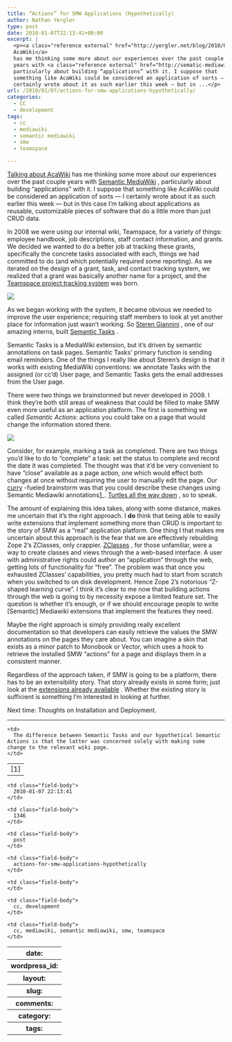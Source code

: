 ```yaml
---
title: “Actions” for SMW Applications (Hypothetically)
author: Nathan Yergler
type: post
date: 2010-01-07T22:13:41+00:00
excerpt: |
  <p><a class="reference external" href="http://yergler.net/blog/2010/01/04/acawiki-on-building-emerging-applications/">Talking about
  AcaWiki</a>
  has me thinking some more about our experiences over the past couple
  years with <a class="reference external" href="http://sematic-mediawiki.org/">Semantic MediaWiki</a>,
  particularly about building “applications” with it. I suppose that
  something like AcaWiki could be considered an application of sorts — I
  certainly wrote about it as such earlier this week — but in ...</p>
url: /2010/01/07/actions-for-smw-applications-hypothetically/
categories:
  - CC
  - development
tags:
  - cc
  - mediawiki
  - semantic mediawiki
  - smw
  - teamspace

---
```

[Talking about AcaWiki][1]  has me thinking some more about our experiences over the past couple years with [Semantic MediaWiki][2] , particularly about building “applications” with it. I suppose that something like AcaWiki could be considered an application of sorts — I certainly wrote about it as such earlier this week — but in this case I’m talking about applications as reusable, customizable pieces of software that do a little more than just <span class="caps">CRUD</span> data.

In 2008 we were using our internal wiki, Teamspace, for a variety of things: employee handbook, job descriptions, staff contact information, and grants. We decided we wanted to do a better job at tracking these grants, specifically the concrete tasks associated with each, things we had committed to do (and which potentially required some reporting). As we iterated on the design of a grant, task, and contact tracking system, we realized that a grant was basically another name for a project, and the [Teamspace project tracking system][3]  was born.

![][4]

As we began working with the system, it became obvious we needed to improve the user experience; requiring staff members to look at yet another place for information just wasn’t working. So [Steren Giannini][5] , one of our amazing interns, built [Semantic Tasks][6] .

Semantic Tasks is a MediaWiki extension, but it’s driven by semantic annotations on task pages. Semantic Tasks’ primary function is sending email reminders. One of the things I really like about Steren’s design is that it works with existing MediaWiki conventions: we annotate Tasks with the assigned (or cc’d) User page, and Semantic Tasks gets the email addresses from the User page.

There were two things we brainstormed but never developed in 2008. I think they’re both still areas of weakness that could be filled to make <span class="caps">SMW</span> even more useful as an application platform. The first is something we called _Semantic Actions_: actions you could take on a page that would change the information stored there.

![][7]

Consider, for example, marking a task as completed. There are two things you’d like to do to “complete” a task: set the status to complete and record the date it was completed. The thought was that it’d be very convenient to have “close” available as a page action, one which would effect both changes at once without requiring the user to manually edit the page. Our [curry][8] -fueled brainstorm was that you could describe these changes using Semantic Mediawiki annotations[1]_. [Turtles all the way down][9] , so to speak.

The amount of explaining this idea takes, along with some distance, makes me uncertain that it’s the right approach. I **do** think that being able to easily write extensions that implement something more than <span class="caps">CRUD</span> is important to the story of <span class="caps">SMW</span> as a “real” application platform. One thing I that makes me uncertain about this approach is the fear that we are effectively rebuilding Zope 2’s ZClasses, only crappier. [ZClasses][10] , for those unfamiliar, were a way to create classes and views through the a web-based interface. A user with administrative rights could author an “application” through the web, getting lots of functionality for “free”. The problem was that once you exhausted ZClasses’ capabilities, you pretty much had to start from scratch when you switched to on disk development. Hence Zope 2’s notorious “Z-shaped learning curve”. I think it’s clear to me now that building actions through the web is going to by necessity expose a limited feature set. The question is whether it’s enough, or if we should encourage people to write [Semantic] Mediawiki extensions that implement the features they need.

Maybe the right approach is simply providing really excellent documentation so that developers can easily retrieve the values the <span class="caps">SMW</span> annotations on the pages they care about. You can imagine a skin that exists as a minor patch to Monobook or Vector, which uses a hook to retrieve the installed <span class="caps">SMW</span> “actions” for a page and displays them in a consistent manner.

Regardless of the approach taken, if <span class="caps">SMW</span> is going to be a platform, there has to be an extensibility story. That story already exists in some form; just look at the [extensions already available][11] . Whether the existing story is sufficient is something I’m interested in looking at further.

Next time: Thoughts on Installation and Deployment.

<hr class="docutils" />

<table class="docutils footnote" frame="void" id="id1" rules="none">
  <colgroup><col class="label" /><col /></colgroup> <tr>
    <td class="label">
      [1]
    </td>

    <td>
      The difference between Semantic Tasks and our hypothetical Semantic Actions is that the latter was concerned solely with making some change to the relevant wiki page.
    </td>
  </tr>
</table>

<table class="docutils field-list" frame="void" rules="none">
  <col class="field-name" /> <col class="field-body" /> <tr class="field">
    <th class="field-name">
      date:
    </th>

    <td class="field-body">
      2010-01-07 22:13:41
    </td>
  </tr>

  <tr class="field">
    <th class="field-name">
      wordpress_id:
    </th>

    <td class="field-body">
      1346
    </td>
  </tr>

  <tr class="field">
    <th class="field-name">
      layout:
    </th>

    <td class="field-body">
      post
    </td>
  </tr>

  <tr class="field">
    <th class="field-name">
      slug:
    </th>

    <td class="field-body">
      actions-for-smw-applications-hypothetically
    </td>
  </tr>

  <tr class="field">
    <th class="field-name">
      comments:
    </th>

    <td class="field-body">
    </td>
  </tr>

  <tr class="field">
    <th class="field-name">
      category:
    </th>

    <td class="field-body">
      cc, development
    </td>
  </tr>

  <tr class="field">
    <th class="field-name">
      tags:
    </th>

    <td class="field-body">
      cc, mediawiki, semantic mediawiki, smw, teamspace
    </td>
  </tr>
</table>

 [1]: http://yergler.net/blog/2010/01/04/acawiki-on-building-emerging-applications/
 [2]: http://sematic-mediawiki.org/
 [3]: http://wiki.creativecommons.org/CcTeamspace
 [4]: http://farm3.static.flickr.com/2139/2438557055_1ec9fda7f8.jpg
 [5]: http://creativecommons.org/about/people/alumni#100
 [6]: http://www.mediawiki.org/wiki/Extension:SemanticTasks
 [7]: http://farm3.static.flickr.com/2153/2611966782_16926c3938.jpg
 [8]: http://mehfilindian.com/
 [9]: http://en.wikipedia.org/wiki/Turtles_all_the_way_down
 [10]: http://wiki.zope.org/zope2/ZClasses
 [11]: http://semantic-mediawiki.org/wiki/Help:Extensions